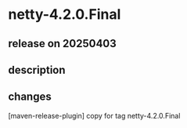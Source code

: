 # netty-4.2.0.Final

## release on 20250403
## description
## changes
[maven-release-plugin] copy for tag netty-4.2.0.Final

